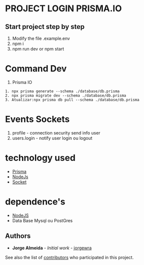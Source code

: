 # PROJECT LOGIN PRISMA.IO 
## Start project step by step

 1. Modify the file .example.env
 2. npm i 
 3. npm run dev or npm start

# Command Dev
  1. Prisma IO
   
    1. npx prisma generate --schema ./database/db.prisma
    2. npx prisma migrate dev --schema ./database/db.prisma
    3. Atualizar:npx prisma db pull --schema ./database/db.prisma
   
# Events Sockets
  1. profile - connection security send info user
  2. users.login - notify user login ou logout

# technology used
 - [Prisma](https://www.prisma.io/)
 - [NodeJs](https://nodejs.org/en/)
 - [Socket](https://socket.io/)

# dependence's
  - [NodeJS](https://nodejs.org/en/)
  - Data Base Mysql ou PostGres
  
  
## Authors

* **Jorge Almeida** - *Initial work* - [jorgewra](https://github.com/Jorgewra)

See also the list of [contributors](https://https://github.com/Jorgewra/login-prisma-io/contributors) who participated in this project.
